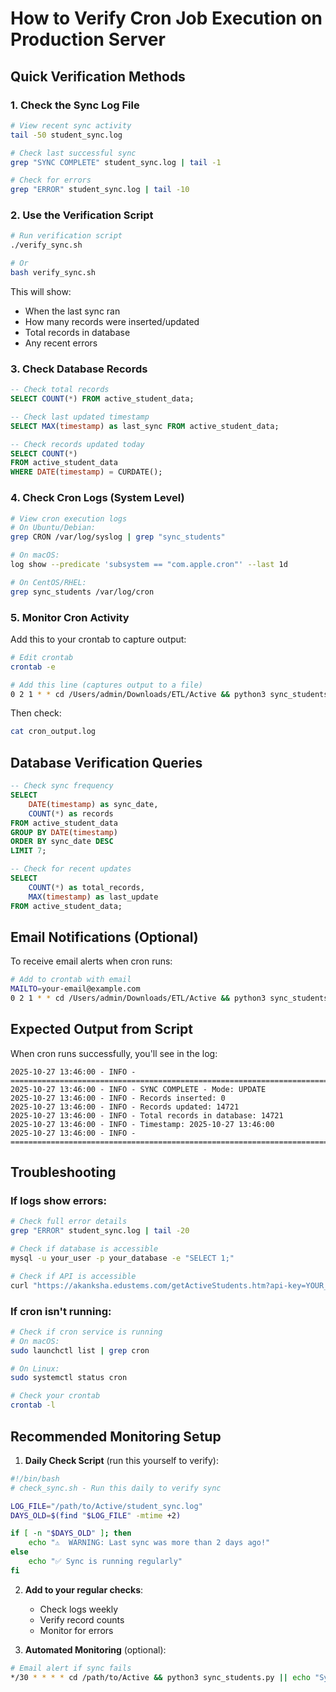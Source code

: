 # How to Verify Cron Job Execution on Production Server

## Quick Verification Methods

### 1. Check the Sync Log File

```bash
# View recent sync activity
tail -50 student_sync.log

# Check last successful sync
grep "SYNC COMPLETE" student_sync.log | tail -1

# Check for errors
grep "ERROR" student_sync.log | tail -10
```

### 2. Use the Verification Script

```bash
# Run verification script
./verify_sync.sh

# Or
bash verify_sync.sh
```

This will show:
- When the last sync ran
- How many records were inserted/updated
- Total records in database
- Any recent errors

### 3. Check Database Records

```sql
-- Check total records
SELECT COUNT(*) FROM active_student_data;

-- Check last updated timestamp
SELECT MAX(timestamp) as last_sync FROM active_student_data;

-- Check records updated today
SELECT COUNT(*) 
FROM active_student_data 
WHERE DATE(timestamp) = CURDATE();
```

### 4. Check Cron Logs (System Level)

```bash
# View cron execution logs
# On Ubuntu/Debian:
grep CRON /var/log/syslog | grep "sync_students"

# On macOS:
log show --predicate 'subsystem == "com.apple.cron"' --last 1d

# On CentOS/RHEL:
grep sync_students /var/log/cron
```

### 5. Monitor Cron Activity

Add this to your crontab to capture output:

```bash
# Edit crontab
crontab -e

# Add this line (captures output to a file)
0 2 1 * * cd /Users/admin/Downloads/ETL/Active && python3 sync_students.py >> cron_output.log 2>&1
```

Then check:
```bash
cat cron_output.log
```

## Database Verification Queries

```sql
-- Check sync frequency
SELECT 
    DATE(timestamp) as sync_date,
    COUNT(*) as records
FROM active_student_data 
GROUP BY DATE(timestamp)
ORDER BY sync_date DESC
LIMIT 7;

-- Check for recent updates
SELECT 
    COUNT(*) as total_records,
    MAX(timestamp) as last_update
FROM active_student_data;
```

## Email Notifications (Optional)

To receive email alerts when cron runs:

```bash
# Add to crontab with email
MAILTO=your-email@example.com
0 2 1 * * cd /Users/admin/Downloads/ETL/Active && python3 sync_students.py
```

## Expected Output from Script

When cron runs successfully, you'll see in the log:

```
2025-10-27 13:46:00 - INFO - ================================================================================
2025-10-27 13:46:00 - INFO - SYNC COMPLETE - Mode: UPDATE
2025-10-27 13:46:00 - INFO - Records inserted: 0
2025-10-27 13:46:00 - INFO - Records updated: 14721
2025-10-27 13:46:00 - INFO - Total records in database: 14721
2025-10-27 13:46:00 - INFO - Timestamp: 2025-10-27 13:46:00
2025-10-27 13:46:00 - INFO - ================================================================================
```

## Troubleshooting

### If logs show errors:
```bash
# Check full error details
grep "ERROR" student_sync.log | tail -20

# Check if database is accessible
mysql -u your_user -p your_database -e "SELECT 1;"

# Check if API is accessible
curl "https://akanksha.edustems.com/getActiveStudents.htm?api-key=YOUR_KEY&school_name=ALL"
```

### If cron isn't running:
```bash
# Check if cron service is running
# On macOS:
sudo launchctl list | grep cron

# On Linux:
sudo systemctl status cron

# Check your crontab
crontab -l
```

## Recommended Monitoring Setup

1. **Daily Check Script** (run this yourself to verify):
```bash
#!/bin/bash
# check_sync.sh - Run this daily to verify sync

LOG_FILE="/path/to/Active/student_sync.log"
DAYS_OLD=$(find "$LOG_FILE" -mtime +2)

if [ -n "$DAYS_OLD" ]; then
    echo "⚠️  WARNING: Last sync was more than 2 days ago!"
else
    echo "✅ Sync is running regularly"
fi
```

2. **Add to your regular checks**:
   - Check logs weekly
   - Verify record counts
   - Monitor for errors

3. **Automated Monitoring** (optional):
```bash
# Email alert if sync fails
*/30 * * * * cd /path/to/Active && python3 sync_students.py || echo "Sync failed!" | mail -s "Student Sync Error" your-email@example.com
```

